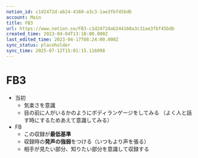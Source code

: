 ```yaml
---
notion_id: c1d2472d-ab24-4160-a3c3-1ae3fbf45bdb
account: Main
title: FB3
url: https://www.notion.so/FB3-c1d2472dab244160a3c31ae3fbf45bdb
created_time: 2023-04-04T13:18:00.000Z
last_edited_time: 2023-04-17T08:24:00.000Z
sync_status: placeholder
sync_time: 2025-07-12T15:01:15.116098
---
```

# FB3

- 当初
  - 気楽さを意識
  - 目の前に人がいるかのようにボディランゲージをしてみる
（よく人と話す時にするためあえて意識してみる）
- FB
  - この収録が**最低基準**
  - 収録時の**発声の強弱**をつける（いつもより声を張る）
  - 相手が見たい部分、知りたい部分を意識して収録する